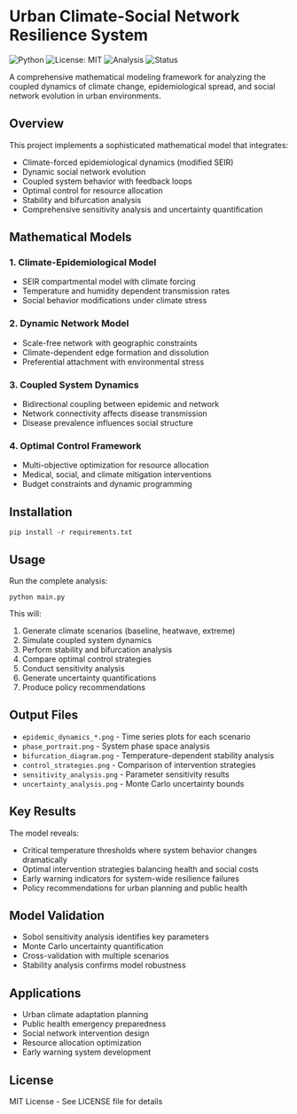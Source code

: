 # Urban Climate-Social Network Resilience System

![Python](https://img.shields.io/badge/Python-3.9+-blue.svg)
![License: MIT](https://img.shields.io/badge/License-MIT-yellow.svg)
![Analysis](https://img.shields.io/badge/Analysis-Automated-green.svg)
![Status](https://img.shields.io/badge/Status-Active-brightgreen.svg)

A comprehensive mathematical modeling framework for analyzing the coupled dynamics of climate change, epidemiological spread, and social network evolution in urban environments.

## Overview

This project implements a sophisticated mathematical model that integrates:
- Climate-forced epidemiological dynamics (modified SEIR)
- Dynamic social network evolution
- Coupled system behavior with feedback loops
- Optimal control for resource allocation
- Stability and bifurcation analysis
- Comprehensive sensitivity analysis and uncertainty quantification

## Mathematical Models

### 1. Climate-Epidemiological Model
- SEIR compartmental model with climate forcing
- Temperature and humidity dependent transmission rates
- Social behavior modifications under climate stress

### 2. Dynamic Network Model
- Scale-free network with geographic constraints
- Climate-dependent edge formation and dissolution
- Preferential attachment with environmental stress

### 3. Coupled System Dynamics
- Bidirectional coupling between epidemic and network
- Network connectivity affects disease transmission
- Disease prevalence influences social structure

### 4. Optimal Control Framework
- Multi-objective optimization for resource allocation
- Medical, social, and climate mitigation interventions
- Budget constraints and dynamic programming

## Installation

```
pip install -r requirements.txt
```


## Usage

Run the complete analysis:
```
python main.py
```


This will:
1. Generate climate scenarios (baseline, heatwave, extreme)
2. Simulate coupled system dynamics
3. Perform stability and bifurcation analysis
4. Compare optimal control strategies
5. Conduct sensitivity analysis
6. Generate uncertainty quantifications
7. Produce policy recommendations

## Output Files

- `epidemic_dynamics_*.png` - Time series plots for each scenario
- `phase_portrait.png` - System phase space analysis
- `bifurcation_diagram.png` - Temperature-dependent stability analysis
- `control_strategies.png` - Comparison of intervention strategies
- `sensitivity_analysis.png` - Parameter sensitivity results
- `uncertainty_analysis.png` - Monte Carlo uncertainty bounds

## Key Results

The model reveals:
- Critical temperature thresholds where system behavior changes dramatically
- Optimal intervention strategies balancing health and social costs
- Early warning indicators for system-wide resilience failures
- Policy recommendations for urban planning and public health

## Model Validation

- Sobol sensitivity analysis identifies key parameters
- Monte Carlo uncertainty quantification
- Cross-validation with multiple scenarios
- Stability analysis confirms model robustness

## Applications

- Urban climate adaptation planning
- Public health emergency preparedness
- Social network intervention design
- Resource allocation optimization
- Early warning system development

## License

MIT License - See LICENSE file for details

